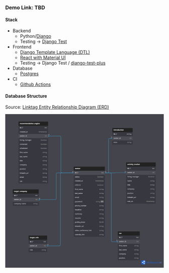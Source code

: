 ### Demo Link: TBD

#### Stack
 - Backend
   - Python/[Django](https://www.djangoproject.com/)
   - Testing -> [Django Test](https://docs.djangoproject.com/en/4.2/topics/testing/)
 - Frontend
   - [Django Template Language (DTL)](https://docs.djangoproject.com/en/4.2/topics/templates/)
   - [React with Material UI](https://mui.com/material-ui/getting-started/)
   - Testing -> Django Test / [django-test-plus](https://pypi.org/project/django-test-plus/)
 - Database
   - [Postgres](https://www.postgresql.org/)
 - CI
   - [Github Actions](https://github.com/features/actions)


#### Database Structure
Source: [Linktag Entity Relationship Diagram (ERD)](https://dbdiagram.io/d/648bed20722eb774940fe749)

![Linktag Entity Relationship Diagram (ERD)](images/The_Seeker_Entity_Relationship_Diagram_ERD.png)
